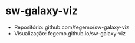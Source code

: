 # sw-galaxy-viz

- Repositório: github.com/fegemo/sw-galaxy-viz
- Visualização: fegemo.github.io/sw-galaxy-viz
